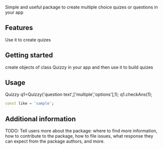 <!-- 
This README describes the package. If you publish this package to pub.dev,
this README's contents appear on the landing page for your package.

For information about how to write a good package README, see the guide for
[writing package pages](https://dart.dev/guides/libraries/writing-package-pages). 

For general information about developing packages, see the Dart guide for
[creating packages](https://dart.dev/guides/libraries/create-library-packages)
and the Flutter guide for
[developing packages and plugins](https://flutter.dev/developing-packages). 
-->

Simple and useful package to create multiple choice quizes or questions in your app

## Features

Use it to create quizes

## Getting started

create objects of class Quizzy in your app and then use it to build quizes

## Usage

Quizzy q1=Quizzy('question text',['multiple','options'],1);
q1.checkAns(1);
```dart
const like = 'sample';
```

## Additional information

TODO: Tell users more about the package: where to find more information, how to 
contribute to the package, how to file issues, what response they can expect 
from the package authors, and more.
